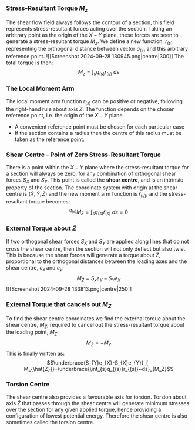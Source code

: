 ### Stress-Resultant Torque $M_{z}$
The shear flow field always follows the contour of a section, this field represents stress-resultant forces acting over the section.
Taking an arbitrary point as the origin of the $X-Y$ plane, these forces are seen to generate a stress-resultant torque $M_{z}$.
We define a new function, $r_{(s)}$ representing the orthogonal distance between vector $q_{(s)}$ and this arbitrary reference point.
![[Screenshot 2024-09-28 130945.png|centre|300]]
The total torque is then:
$$M_{z}=\int_{s}q_{(s)}r_{(s)}~ds$$
### The Local Moment Arm
The local moment arm function $r_{(s)}$ can be positive or negative, following the right-hand rule about axis $Z$.
The function depends on the chosen reference point, i.e. the origin of the $X-Y$ plane.
- A convenient reference point must be chosen for each particular case
- If the section contains a radius then the centre of this radius must be taken as the reference point.

### Shear Centre - Point of Zero Stress-Resultant Torque
There is a point within the $X-Y$ plane where the stress-resultant torque for a section will always be zero, for any combination of orthogonal shear forces $S_{X}$ and $S_{Y}$.
This point is called the **shear centre**, and is an intrinsic property of the section.
The coordinate system with origin at the shear centre is $(\hat{X},\hat{Y},\hat{Z})$ and the new moment arm function is $\hat{r}_{(s)}$, and the stress-resultant torque becomes:
$$^{q_{(s)}}M_{\hat{Z}}=\int_{s}q_{(s)}\hat{r}_{(s)}~ds=0$$
### External Torque about $\hat{Z}$
If two orthogonal shear forces $S_{X}$ and $S_{Y}$ are applied along lines that do not cross the shear centre, then the section will not only deflect but also twist.
This is because the shear forces will generate a torque about $\hat{Z}$, proportional to the orthogonal distances between the loading axes and the shear centre, $e_{x}$ and $e_{y}$:
$$M_{\hat{Z}}=S_{x}e_{Y}-S_{Y}e_{X}$$
![[Screenshot 2024-09-28 133813.png|centre|250]]
### External Torque that cancels out $M_{Z}$
To find the shear centre coordinates we find the external torque about the shear centre, $M_{\hat{Z}}$, required to cancel out the stress-resultant torque about the loading point, $M_{Z}$:
$$M_\hat{Z}=-M_{Z}$$
This is finally written as:
$$\underbrace{S_{Y}e_{X}-S_{X}e_{Y}}_{-M_{\hat{Z}}}=\underbrace{\int_{s}q_{(s)}r_{(s)}~ds}_{M_Z}$$
### Torsion Centre
The shear centre also provides a favourable axis for torsion.
Torsion about axis $\hat{Z}$ that passes through the shear centre will generate minimum stresses over the section for any given applied torque, hence providing a configuration of lowest potential energy.
Therefore the shear centre is also sometimes called the torsion centre.